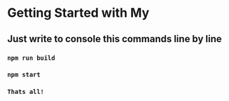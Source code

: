 # Getting Started with My
## Just write to console this commands line by line
### `npm run build`
### `npm start`
### `Thats all!`

